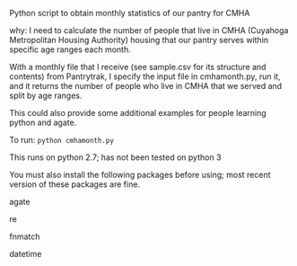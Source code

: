 Python script to obtain monthly statistics of our pantry for CMHA

why:
I need to calculate the number of people that live in CMHA (Cuyahoga Metropolitan Housing Authority) housing 
that our pantry serves within specific age ranges each month.

With a monthly file that I receive (see sample.csv for its structure and contents) from Pantrytrak, 
I specify the input file in cmhamonth.py, run it, and it returns the number of people who live in CMHA that we served and 
split by age ranges.

This could also provide some additional examples for people learning python and agate.

To run: `python cmhamonth.py`

This runs on python 2.7; has not been tested on python 3

You must also install the following packages before using; most recent version of these packages are fine. 

agate

re

fnmatch

datetime

